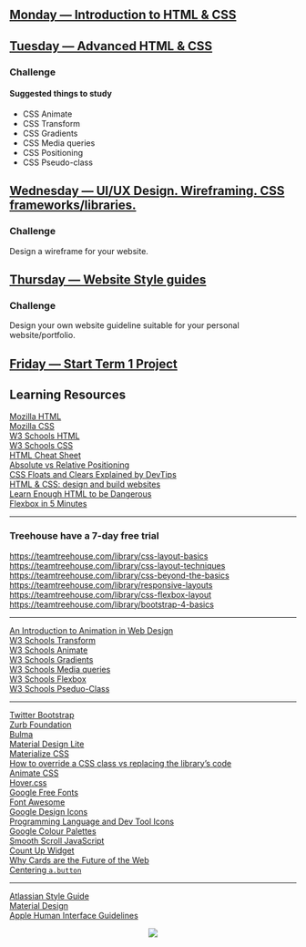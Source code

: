 ## [Monday — Introduction to HTML & CSS](/term-1/week-4/day-1/DailyPlanT1-W4-D1.md)

## [Tuesday — Advanced HTML & CSS](/term-1/week-4/day-2/DailyPlanT1-W4-D2.md)

### Challenge

#### Suggested things to study
- CSS Animate
- CSS Transform
- CSS Gradients
- CSS Media queries
- CSS Positioning
- CSS Pseudo-class

## [Wednesday — UI/UX Design. Wireframing. CSS frameworks/libraries.](/term-1/week-4/day-3/DailyPlanT1-W4-D3.md)

### Challenge

Design a wireframe for your website.

## [Thursday — Website Style guides](/term-1/week-4/day-4/DailyPlanT1-W4-D4.md)

### Challenge

Design your own website guideline suitable for your personal website/portfolio.

## [Friday — Start Term 1 Project](/term-1/week-4/day-5/DailyPlanT1-W4-D5.md)

## Learning Resources

[Mozilla HTML](https://developer.mozilla.org/en-US/docs/Web/HTML)  
[Mozilla CSS](https://developer.mozilla.org/en-US/docs/Web/CSS)  
[W3 Schools HTML](http://www.w3schools.com/html/)  
[W3 Schools CSS](http://www.w3schools.com/css/)  
[HTML Cheat Sheet](https://hostingfacts.com/html-cheat-sheet/)  
[Absolute vs Relative Positioning](https://codemyviews.com/blog/the-lowdown-on-absolute-vs-relative-positioning)  
[CSS Floats and Clears Explained by DevTips](https://www.youtube.com/watch?v=xFGBNv2KeVU)  
[HTML & CSS: design and build websites](http://wtf.tw/ref/duckett.pdf)  
[Learn Enough HTML to be Dangerous](https://www.learnenough.com/html-tutorial#sec-html_intro)  
[Flexbox in 5 Minutes](http://flexboxin5.com/)  

---

### Treehouse have a 7-day free trial

https://teamtreehouse.com/library/css-layout-basics  
https://teamtreehouse.com/library/css-layout-techniques  
https://teamtreehouse.com/library/css-beyond-the-basics  
https://teamtreehouse.com/library/responsive-layouts  
https://teamtreehouse.com/library/css-flexbox-layout  
https://teamtreehouse.com/library/bootstrap-4-basics  

---

[An Introduction to Animation in Web Design](https://designshack.net/articles/graphics/an-introduction-to-animation-in-web-design/)  
[W3 Schools Transform](http://www.w3schools.com/cssref/css3_pr_transform.asp)  
[W3 Schools Animate](http://www.w3schools.com/css/css3_animations.asp)  
[W3 Schools Gradients](http://www.w3schools.com/css/css3_gradients.asp)  
[W3 Schools Media queries](http://www.w3schools.com/css/css3_mediaqueries.asp)  
[W3 Schools Flexbox](http://www.w3schools.com/css/css3_flexbox.asp)  
[W3 Schools Pseduo-Class](http://www.w3schools.com/css/css_pseudo_classes.asp)  

---

[Twitter Bootstrap](http://getbootstrap.com/css/)  
[Zurb Foundation](http://foundation.zurb.com/)  
[Bulma](http://bulma.io/)  
[Material Design Lite](https://getmdl.io/started/index.html)  
[Materialize CSS](http://materializecss.com/)  
[How to override a CSS class vs replacing the library’s code](http://codepen.io/Ruegen/pen/PNOarp)  
[Animate CSS](https://daneden.github.io/animate.css/)  
[Hover.css](http://ianlunn.github.io/Hover/)  
[Google Free Fonts](https://fonts.google.com/)  
[Font Awesome](http://fontawesome.io/)  
[Google Design Icons](https://design.google.com/icons/)  
[Programming Language and Dev Tool Icons](http://devicon.fr/)  
[Google Colour Palettes](https://material.google.com/style/color.html#color-color-palette)  
[Smooth Scroll JavaScript](https://github.com/cferdinandi/smooth-scroll)  
[Count Up Widget](http://www.tickcounter.com/countup)  
[Why Cards are the Future of the Web](https://blog.intercom.com/why-cards-are-the-future-of-the-web/)  
[Centering `a.button`](http://jsfiddle.net/2gMQ9/8/)

---

[Atlassian Style Guide](https://design.atlassian.com/product/)  
[Material Design](https://material.google.com/)  
[Apple Human Interface Guidelines](https://developer.apple.com/ios/human-interface-guidelines/)


<p align="center"><img src="https://github.com/coder-factory-academy/cf-guidline-css/blob/master/CFA.png"></p>
